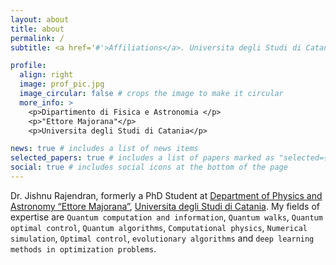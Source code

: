```yaml
---
layout: about
title: about
permalink: /
subtitle: <a href='#'>Affiliations</a>. Universita degli Studi di Catania.

profile:
  align: right
  image: prof_pic.jpg
  image_circular: false # crops the image to make it circular
  more_info: >
    <p>Dipartimento di Fisica e Astronomia </p>
    <p>"Ettore Majorana"</p>
    <p>Universita degli Studi di Catania</p>

news: true # includes a list of news items
selected_papers: true # includes a list of papers marked as "selected={true}"
social: true # includes social icons at the bottom of the page
---
```


Dr. Jishnu Rajendran, formerly a PhD Student at [Department of Physics and Astronomy &ldquo;Ettore Majorana&rdquo;](https://www.dfa.unict.it/dottorandi/jishnu.rajendran), [Universita degli Studi di Catania](https://www.unict.it/en). My fields of expertise are `Quantum computation and information`, `Quantum walks`, `Quantum optimal control`, `Quantum algorithms`, `Computational physics`, `Numerical simulation`, `Optimal control`, `evolutionary algorithms` and `deep learning methods in optimization problems`.
